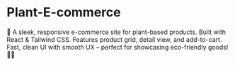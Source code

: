 # Plant-E-commerce
🌿 A sleek, responsive e-commerce site for plant-based products. Built with React &amp; Tailwind CSS. Features product grid, detail view, and add-to-cart. Fast, clean UI with smooth UX – perfect for showcasing eco-friendly goods! 💚✨

